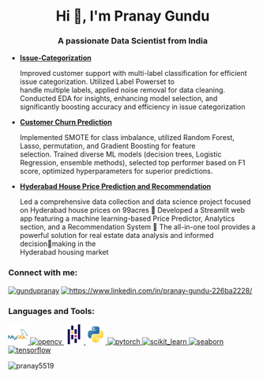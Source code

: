<h1 align="center">Hi 👋, I'm Pranay Gundu</h1>
<h3 align="center">A passionate Data Scientist from India</h3>

- [**Issue-Categorization**](https://github.com/Pranay5519/Issue-Categorization)
  
  Improved customer support with multi-label classification for efficient issue categorization. Utilized Label Powerset to   
  handle multiple labels, applied noise removal for data cleaning. Conducted EDA for insights, enhancing model selection,      and significantly boosting accuracy and efficiency in issue categorization
 
- [**Customer Churn Prediction**](https://github.com/Pranay5519/Customer-Churn-Prediction) 

  Implemented SMOTE for class imbalance, utilized Random Forest, Lasso, permutation, and Gradient Boosting for feature     
  selection. Trained diverse ML models (decision trees, Logistic Regression, ensemble methods), selected top performer based   on F1 score, optimized hyperparameters for superior predictions.

- [**Hyderabad House Price Prediction and Recommendation**](https://github.com/Pranay5519/H_real_estate)

  Led a comprehensive data collection and data science project focused on Hyderabad house prices on 99acres  Developed a      Streamlit web app featuring a machine learning-based Price Predictor, Analytics section, and a Recommendation System  
  The all-in-one tool provides a powerful solution for real estate data analysis and informed decisionmaking in the     
  Hyderabad housing market

<h3 align="left">Connect with me:</h3>
<p align="left">
<a href="https://twitter.com/gundupranay" target="blank"><img align="center" src="https://raw.githubusercontent.com/rahuldkjain/github-profile-readme-generator/master/src/images/icons/Social/twitter.svg" alt="gundupranay" height="30" width="40" /></a>
<a href="https://linkedin.com/in/https://www.linkedin.com/in/pranay-gundu-226ba2228/" target="blank"><img align="center" src="https://raw.githubusercontent.com/rahuldkjain/github-profile-readme-generator/master/src/images/icons/Social/linked-in-alt.svg" alt="https://www.linkedin.com/in/pranay-gundu-226ba2228/" height="30" width="40" /></a>
</p>

<h3 align="left">Languages and Tools:</h3>
<p align="left"> <a href="https://www.mysql.com/" target="_blank" rel="noreferrer"> <img src="https://raw.githubusercontent.com/devicons/devicon/master/icons/mysql/mysql-original-wordmark.svg" alt="mysql" width="40" height="40"/> </a> <a href="https://opencv.org/" target="_blank" rel="noreferrer"> <img src="https://www.vectorlogo.zone/logos/opencv/opencv-icon.svg" alt="opencv" width="40" height="40"/> </a> <a href="https://pandas.pydata.org/" target="_blank" rel="noreferrer"> <img src="https://raw.githubusercontent.com/devicons/devicon/2ae2a900d2f041da66e950e4d48052658d850630/icons/pandas/pandas-original.svg" alt="pandas" width="40" height="40"/> </a> <a href="https://www.python.org" target="_blank" rel="noreferrer"> <img src="https://raw.githubusercontent.com/devicons/devicon/master/icons/python/python-original.svg" alt="python" width="40" height="40"/> </a> <a href="https://pytorch.org/" target="_blank" rel="noreferrer"> <img src="https://www.vectorlogo.zone/logos/pytorch/pytorch-icon.svg" alt="pytorch" width="40" height="40"/> </a> <a href="https://scikit-learn.org/" target="_blank" rel="noreferrer"> <img src="https://upload.wikimedia.org/wikipedia/commons/0/05/Scikit_learn_logo_small.svg" alt="scikit_learn" width="40" height="40"/> </a> <a href="https://seaborn.pydata.org/" target="_blank" rel="noreferrer"> <img src="https://seaborn.pydata.org/_images/logo-mark-lightbg.svg" alt="seaborn" width="40" height="40"/> </a> <a href="https://www.tensorflow.org" target="_blank" rel="noreferrer"> <img src="https://www.vectorlogo.zone/logos/tensorflow/tensorflow-icon.svg" alt="tensorflow" width="40" height="40"/> </a> </p>

<p><img align="center" src="https://github-readme-stats.vercel.app/api/top-langs?username=pranay5519&show_icons=true&locale=en&layout=compact" alt="pranay5519" /></p>

